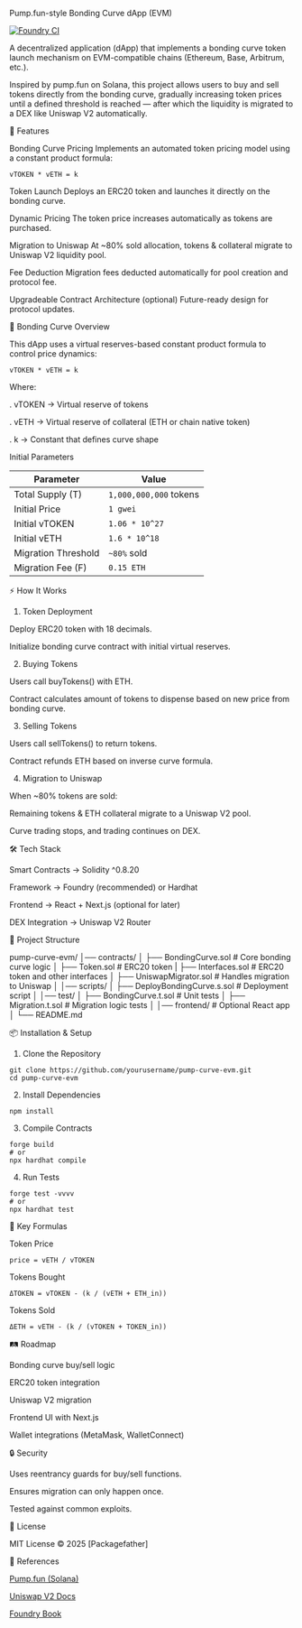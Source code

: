 Pump.fun-style Bonding Curve dApp (EVM)

[![Foundry CI](https://github.com/packagefather/evm-bonding-curve-dapp/actions/workflows/test.yml/badge.svg)](https://github.com/packagefather/evm-bonding-curve-dapp/actions/workflows/test.yml)


A decentralized application (dApp) that implements a bonding curve token launch mechanism on EVM-compatible chains (Ethereum, Base, Arbitrum, etc.).

Inspired by pump.fun on Solana, this project allows users to buy and sell tokens directly from the bonding curve, gradually increasing token prices until a defined threshold is reached — after which the liquidity is migrated to a DEX like Uniswap V2 automatically.

🚀 Features

Bonding Curve Pricing
Implements an automated token pricing model using a constant product formula:
```
vTOKEN * vETH = k
```

Token Launch
Deploys an ERC20 token and launches it directly on the bonding curve.

Dynamic Pricing
The token price increases automatically as tokens are purchased.

Migration to Uniswap
At ~80% sold allocation, tokens & collateral migrate to Uniswap V2 liquidity pool.

Fee Deduction
Migration fees deducted automatically for pool creation and protocol fee.

Upgradeable Contract Architecture (optional)
Future-ready design for protocol updates.


📜 Bonding Curve Overview

This dApp uses a virtual reserves-based constant product formula to control price dynamics:
```
vTOKEN * vETH = k
```
Where:

. vTOKEN → Virtual reserve of tokens

. vETH → Virtual reserve of collateral (ETH or chain native token)

. k → Constant that defines curve shape

Initial Parameters

| Parameter           | Value                  |
| ------------------- | ---------------------- |
| Total Supply (T)    | `1,000,000,000` tokens |
| Initial Price       | `1 gwei`               |
| Initial vTOKEN      | `1.06 * 10^27`         |
| Initial vETH        | `1.6 * 10^18`          |
| Migration Threshold | `~80%` sold            |
| Migration Fee (F)   | `0.15 ETH`             |



⚡ How It Works
1. Token Deployment

Deploy ERC20 token with 18 decimals.

Initialize bonding curve contract with initial virtual reserves.

2. Buying Tokens

Users call buyTokens() with ETH.

Contract calculates amount of tokens to dispense based on new price from bonding curve.

3. Selling Tokens

Users call sellTokens() to return tokens.

Contract refunds ETH based on inverse curve formula.

4. Migration to Uniswap

When ~80% tokens are sold:

Remaining tokens & ETH collateral migrate to a Uniswap V2 pool.

Curve trading stops, and trading continues on DEX.


🛠️ Tech Stack

Smart Contracts → Solidity ^0.8.20

Framework → Foundry (recommended) or Hardhat

Frontend → React + Next.js (optional for later)

DEX Integration → Uniswap V2 Router


📂 Project Structure

pump-curve-evm/
│── contracts/
│   ├── BondingCurve.sol        # Core bonding curve logic
│   ├── Token.sol               # ERC20 token
|   ├── Interfaces.sol          # ERC20 token and other interfaces
│   ├── UniswapMigrator.sol     # Handles migration to Uniswap
│
│── scripts/
│   ├── DeployBondingCurve.s.sol               # Deployment script
│
│── test/
│   ├── BondingCurve.t.sol      # Unit tests
│   ├── Migration.t.sol         # Migration logic tests
│
│── frontend/                   # Optional React app
│
└── README.md

📦 Installation & Setup

1. Clone the Repository
```
git clone https://github.com/yourusername/pump-curve-evm.git
cd pump-curve-evm
```

2. Install Dependencies
```
npm install
```

3. Compile Contracts
```
forge build
# or
npx hardhat compile
```

4. Run Tests
```
forge test -vvvv
# or
npx hardhat test
```

🧠 Key Formulas

Token Price
```
price = vETH / vTOKEN
```

Tokens Bought
```
ΔTOKEN = vTOKEN - (k / (vETH + ETH_in))
```

Tokens Sold
```
ΔETH = vETH - (k / (vTOKEN + TOKEN_in))
```

🛤️ Roadmap

 Bonding curve buy/sell logic

 ERC20 token integration

 Uniswap V2 migration

 Frontend UI with Next.js

 Wallet integrations (MetaMask, WalletConnect)


🔒 Security

Uses reentrancy guards for buy/sell functions.

Ensures migration can only happen once.

Tested against common exploits.


📜 License

MIT License © 2025 [Packagefather]

🔗 References

[Pump.fun (Solana)](https://pump.fun) 

[Uniswap V2 Docs](https://uniswap.org)

[Foundry Book](https://getfoundry.sh/)